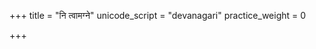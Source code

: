 +++
title = "नि त्वामग्ने"
unicode_script = "devanagari"
practice_weight = 0

+++
<div class="js_include" url="/vedAH/sAma/paravastu-saama/devaH/agniH/ni_tvAm_agne/"  newLevelForH1="1" includeTitle="false"> </div>